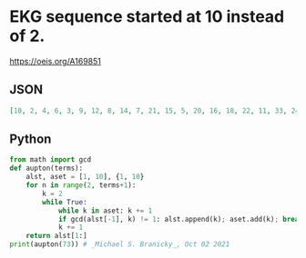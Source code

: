 # EKG sequence started at 10 instead of 2\.
https://oeis.org/A169851
## JSON
```JSON
[10, 2, 4, 6, 3, 9, 12, 8, 14, 7, 21, 15, 5, 20, 16, 18, 22, 11, 33, 24, 26, 13, 39, 27, 30, 25, 35, 28, 32, 34, 17, 51, 36, 38, 19, 57, 42, 40, 44, 46, 23, 69, 45, 48, 50, 52, 54, 56, 49, 63, 60, 55, 65, 70, 58, 29, 87, 66, 62, 31, 93, 72, 64, 68, 74, 37, 111, 75, 78, 76, 80, 82, 41]
```
## Python
```Python
from math import gcd
def aupton(terms):
    alst, aset = [1, 10], {1, 10}
    for n in range(2, terms+1):
        k = 2
        while True:
            while k in aset: k += 1
            if gcd(alst[-1], k) != 1: alst.append(k); aset.add(k); break
            k += 1
    return alst[1:]
print(aupton(73)) # _Michael S. Branicky_, Oct 02 2021
```
